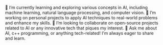 🌱 I’m currently learning and exploring various concepts in AI, including machine learning, natural language processing, and computer vision.
🔭 I’m working on personal projects to apply AI techniques to real-world problems and enhance my skills.
👯 I’m looking to collaborate on open-source projects related to AI or any innovative tech that piques my interest.
💬 Ask me about AI, c++ programming, or anything tech-related! I'm always eager to share and learn.
